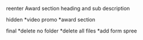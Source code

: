reenter Award section heading and sub description

hidden
    *video promo
    *award section


final
    *delete no folder
    *delete all files
    *add form spree
    